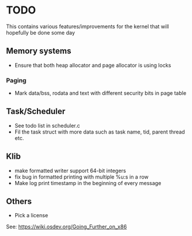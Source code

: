 # TODO
This contains various features/improvements for the kernel that will hopefully be done some day

## Memory systems
* Ensure that both heap allocator and page allocator is using locks

### Paging
* Mark data/bss, rodata and text with different security bits in page table

## Task/Scheduler
* See todo list in scheduler.c
* Fil the task struct with more data such as task name, tid, parent thread etc.

## Klib
* make formatted writer support 64-bit integers
* fix bug in formatted printing with multiple %u:s in a row
* Make log print timestamp in the beginning of every message

## Others
* Pick a license

See: https://wiki.osdev.org/Going_Further_on_x86 

